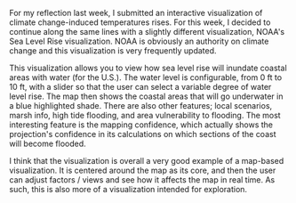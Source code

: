 For my reflection last week, I submitted an interactive visualization of climate change-induced temperatures rises. For this week, I decided to continue along the same lines with a slightly different visualization, NOAA's Sea Level Rise visualization. NOAA is obviously an authority on climate change and this visualization is very frequently updated.

This visualization allows you to view how sea level rise will inundate coastal areas with water (for the U.S.). The water level is configurable, from 0 ft to 10 ft, with a slider so that the user can select a variable degree of water level rise. The map then shows the coastal areas that will go underwater in a blue highlighted shade. There are also other features; local scenarios, marsh info, high tide flooding, and area vulnerability to flooding. The most interesting feature is the mapping confidence, which actually shows the projection's confidence in its calculations on which sections of the coast will become flooded.

I think that the visualization is overall a very good example of a map-based visualization. It is centered around the map as its core, and then the user can adjust factors / views and see how it affects the map in real time. As such, this is also more of a visualization intended for exploration.
